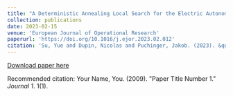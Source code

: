 ```yaml
---
title: "A Deterministic Annealing Local Search for the Electric Autonomous Dial-a-Ride Problem"
collection: publications
date: 2023-02-15
venue: 'European Journal of Operational Research'
paperurl: 'https://doi.org/10.1016/j.ejor.2023.02.012'
citation: 'Su, Yue and Dupin, Nicolas and Puchinger, Jakob. (2023). &quot;A Deterministic Annealing Local Search for the Electric Autonomous Dial-a-Ride Problem.&quot; <i>European Journal of Operational Research</i>. 1(1).'
---
```


[Download paper here](http://academicpages.github.io/files/paper1.pdf)

Recommended citation: Your Name, You. (2009). "Paper Title Number 1." <i>Journal 1</i>. 1(1).
